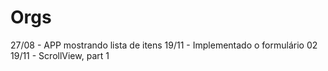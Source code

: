 # Orgs

27/08 - APP mostrando lista de itens
19/11 - Implementado o formulário 02
19/11 - ScrollView, part 1